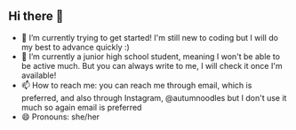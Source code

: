 ## Hi there 👋

- 🔭 I’m currently trying to get started! I'm still new to coding but I will do my best to advance quickly :)
- 🌱 I’m currently a junior high school student, meaning I won't be able to be active much. But you can always write to me, I will check it once I'm available!
- 📫 How to reach me: you can reach me through email, which is preferred, and also through Instagram, @autumnoodles but I don't use it much so again email is preferred 
- 😄 Pronouns: she/her
